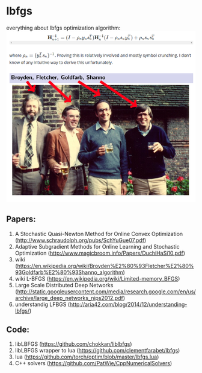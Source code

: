 # lbfgs
everything about lbfgs optimization algorithm:
![](https://github.com/elejke/lbfgs/blob/master/lbfgs.png)
## Papers:

1. A Stochastic Quasi-Newton Method for Online Convex Optimization (http://www.schraudolph.org/pubs/SchYuGue07.pdf)
2. Adaptive Subgradient Methods for Online Learning and Stochastic Optimization (http://www.magicbroom.info/Papers/DuchiHaSi10.pdf)
2. wiki (https://en.wikipedia.org/wiki/Broyden%E2%80%93Fletcher%E2%80%93Goldfarb%E2%80%93Shanno_algorithm)
3. wiki L-BFGS (https://en.wikipedia.org/wiki/Limited-memory_BFGS)
4. Large Scale Distributed Deep Networks (http://static.googleusercontent.com/media/research.google.com/en/us/archive/large_deep_networks_nips2012.pdf)
5. understandig LFBGS (http://aria42.com/blog/2014/12/understanding-lbfgs/)

## Code:

1. libLBFGS (https://github.com/chokkan/liblbfgs)
2. libLBFGS wrapper to lua (https://github.com/clementfarabet/lbfgs)
3. lua (https://github.com/torch/optim/blob/master/lbfgs.lua)
4. С++ solvers (https://github.com/PatWie/CppNumericalSolvers)
